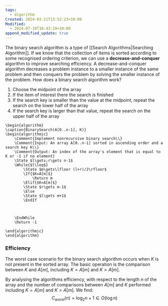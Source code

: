```yaml
---
tags:
  - algorithm
Created: 2024-03-21T13:52:23+10:00
Modified:
  - 2024-07-10T18:43:19+10:00
append_modified_update: true
---
```

The binary search algorithm is a type of [[Search Algorithms|Searching Algorithm]].
If we know that the collection of items is sorted according to some recognised ordering criterion, we can use a **decrease-and-conquer** algorithm to improve searching efficiency. A decrease-and-conquer algorithm decreases a problem instance to a smaller instance of the same problem and then conquers the problem by solving the smaller instance of the problem.
How does a binary search algorithm work?
1. Choose the midpoint of the array
2. If the item of interest there the search is finished
3. If the search key is smaller than the value at the midpoint, repeat the search on the lower half of the array
4. If the search key is larger than that value, repeat the search on the upper half of the array
```pseudo
\begin{algorithm}
\caption{BinarySearch(A[0..n-1], K)}
\begin{algorithmic}
	\Comment{Implement nonrecursive binary search\\}
	\Comment{Input: An array A[0..n-1] sorted in ascending order and a search key K\\}
	\Comment{Output: An index of the array's element that is equal to K or -1 if no element}
	\State $l\gets;r\gets n-1$
	\While{$l\leq$}
		\State $m\gets\lfloor (l+r)/2\rfloor$
		\If{$K=A[m]$}
			\Return m
		\Elif{$K<A[m]$}
		\State $r\gets m-1$
		\Else 
		\State $l\gets m+1$
		\EndIf
		
		
		
	\EndWhile
	\Return -1
	
\end{algorithmic}
\end{algorithm}
```
### Efficiency 
The worst case scenario for the binary search algorithm occurs when $K$ is not present in the sorted array. The basic operation is the comparison between $K$ and $A[m]$, including $K=A[m]$ and $K>A[m]$.

By analysing the algorithms efficiency, with respect to the length $n$ of the array and the number of comparisons between $A[m]$ and $K$ performed including $K=A[m]$ and $K>A[m]$. We find:
$$C_{worst}(n)=\log_2n+1\in O(\log n)$$
